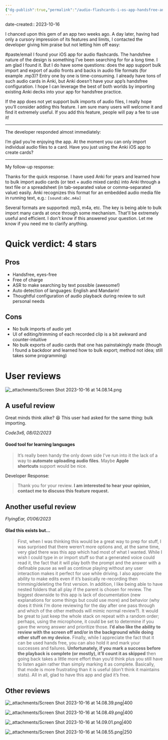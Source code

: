 ```yaml
---
{"dg-publish":true,"permalink":"/audio-flashcards-i-os-app-handsfree-and-eyes-free/","noteIcon":"2","created":"","updated":""}
---
```


date-created:: 2023-10-16

I chanced upon this gem of an app two weeks ago. A day later, having had only a cursory impression of its features and limits, I contacted the developer giving him praise but not letting him off easy:

#paste/email
I found your iOS app for audio flashcards. The handsfree nature of the design is something I’ve been searching for for a long time. I am glad I found it. But I do have some questions: does the app support bulk import and export of audio fronts and backs in audio file formats (for example .mp3)? Entry one by one is time-consuming. I already have tons of such audio cards in Anki, but Anki doesn’t have your app’s handsfree configuration. I hope I can leverage the best of both worlds by importing existing Anki decks into your app for handsfree practice.  
  
If the app does not yet support bulk imports of audio files, I really hope you’ll consider adding this feature. I am sure many users will welcome it and find it extremely useful. If you add this feature, people will pay a fee to use it!  
  
---
The developer responded almost immediately:

I’m glad you’re enjoying the app. At the moment you can only import individual audio files to a card. Have you just using the Anki iOS app to create cards?  
  
---
My follow-up response:

Thanks for the quick response. I have used Anki for years and learned how to bulk import audio cards (or text + audio mixed cards) into Anki through a text file or a spreadsheet (in tab-separated value or comma-separated value) easily. Anki recognizes this format for an embedded audio media file in running text, e.g.:  `[sound:abc.m4a]`
  
Several formats are supported: mp3, m4a, etc. The key is being able to bulk import many cards at once through some mechanism. That'll be extremely useful and efficient. I don't know if this answered your question. Let me know if you need me to clarify anything.

# Quick verdict: 4 stars
## Pros

- Handsfree, eyes-free
- Free of charge
- ASR to make searching by text possible (awesome!)
- Auto detection of languages: English and Mandarin!
- Thoughtful configuration of audio playback during review to suit personal needs
## Cons

- No bulk imports of audio yet
- UI of editing/trimming of each recorded clip is a bit awkward and counter-intuitive
- No bulk exports of audio cards that one has painstakingly made (though I found a backdoor and learned how to bulk export; method not idea; still takes some programming)
# User reviews

![_attachments/Screen Shot 2023-10-16 at 14.08.14.png](/img/user/_attachments/Screen%20Shot%202023-10-16%20at%2014.08.14.png)
## A useful review

Great minds think alike? 😆 This user had asked for the same thing: bulk importing.

*Code3x6, 08/02/2023*
#### Good tool for learning languages

> It’s really been handy the only down side I’ve run into it the lack of a way to **automate uploading audio files**. Maybe **Apple shortcuts** support would be nice.

Developer Response:

> Thank you for your review. **I am interested to hear your opinion, contact me to discuss this feature request.**
## Another useful review

*FlyingEar, 01/06/2023*
#### Glad this exists but…

> First, when I was thinking this would be a great way to prep for stuff, I was surprised that there weren’t more options and, at the same time, very glad there was this app which had most of what I wanted. While I wish I could type in or import stuff so that a generated voice could read it, the fact that it will play both the prompt and the answer with a definable pause as well as continue playing without any user interaction makes it perfect for use while driving. I also appreciate the ability to make edits even if it’s basically re-recording then trimming/deleting the first version. In addition, I like being able to have nested folders that all play if the parent is chosen for review. The biggest downside to this app is lack of documentation (new explanations for some things but could use more) and behavior (why does it think I’m done reviewing for the day after one pass through and which of the other methods will mimic normal review?). It would be great to just keep the whole stack on repeat with a random order; perhaps, using the microphone, it could be set to determine if you gave the wrong answer and prioritize those. **I’d also like the ability to review with the screen off and/or in the background while doing other stuff on my device.** Finally, while I appreciate the fact that it can be used hands free, you can also hold it and mark your successes and failures. **Unfortunately, if you mark a success before the playback is complete (or mostly), it’ll count it as skipped** then going back takes a little more effort than you’d think plus you still have to listen again rather than simply marking it as complete. Basically, that mode is more frustrating than it is useful (don’t think it maintains stats). All in all, glad to have this app and glad it’s free.
## Other reviews

![_attachments/Screen Shot 2023-10-16 at 14.08.39.png|400](/img/user/_attachments/Screen%20Shot%202023-10-16%20at%2014.08.39.png)


![_attachments/Screen Shot 2023-10-16 at 14.08.49.png|400](/img/user/_attachments/Screen%20Shot%202023-10-16%20at%2014.08.49.png)


![_attachments/Screen Shot 2023-10-16 at 14.09.01.png|400](/img/user/_attachments/Screen%20Shot%202023-10-16%20at%2014.09.01.png)


![_attachments/Screen Shot 2023-10-16 at 14.08.55.png|250](/img/user/_attachments/Screen%20Shot%202023-10-16%20at%2014.08.55.png)
